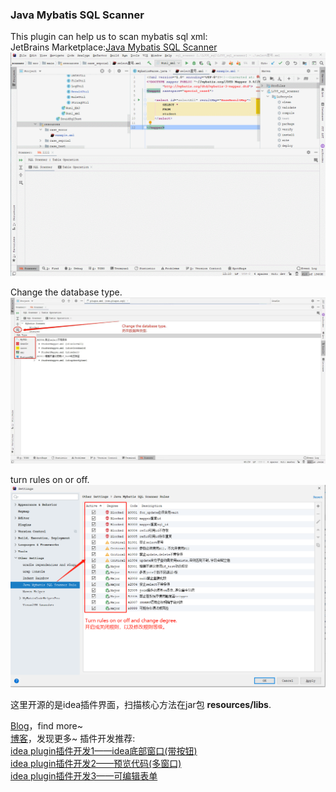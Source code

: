 [//]:#DisplayInOneLine

### Java Mybatis SQL Scanner
This plugin can help us to scan mybatis sql xml:  
JetBrains Marketplace:[Java Mybatis SQL Scanner](https://plugins.jetbrains.com/plugin/18661-java-mybatis-sql-scanner/)
![](src/main/resources/img/guide.gif)

Change the database type.
![](src/main/resources/img/changedatabase.jpeg)  

turn rules on or off.  
![](src/main/resources/img/turn.png)    

这里开源的是idea插件界面，扫描核心方法在jar包 <b>resources/libs</b>.

[Blog](https://zhangxiaofan.blog.csdn.net/)，find more~  
[博客](https://zhangxiaofan.blog.csdn.net/)，发现更多~
插件开发推荐:  
[idea plugin插件开发1——idea底部窗口(带按钮)](https://zhangxiaofan.blog.csdn.net/article/details/123093013/)  
[idea plugin插件开发2——预览代码(多窗口)](https://zhangxiaofan.blog.csdn.net/article/details/123097015/)  
[idea plugin插件开发3——可编辑表单](https://zhangxiaofan.blog.csdn.net/article/details/123097368/)  
